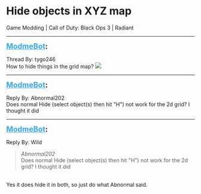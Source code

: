 # Hide objects in XYZ map
Game Modding | Call of Duty: Black Ops 3 | Radiant

---
<strong style="font-size: 1.4em;"><span style="text-decoration: underline;text-decoration-color: #34a7f9;"><span style="color:#34a7f9;">ModmeBot</span></span>:</strong>

<p>Thread By: tygo246<br />How to hide things in the grid map? <img style="max-width: 500px;" src="https://i.gyazo.com/88d7957e2786cbbe5c8cf902f1faf1a3.png"></p>

---
<strong style="font-size: 1.4em;"><span style="text-decoration: underline;text-decoration-color: #34a7f9;"><span style="color:#34a7f9;">ModmeBot</span></span>:</strong>

<p>Reply By: Abnormal202<br />Does normal Hide (select object(s) then hit &quot;H&quot;) not work for the 2d grid? I thought it did</p>

---
<strong style="font-size: 1.4em;"><span style="text-decoration: underline;text-decoration-color: #34a7f9;"><span style="color:#34a7f9;">ModmeBot</span></span>:</strong>

<p>Reply By: Wild<br /><blockquote><em>Abnormal202</em><br />Does normal Hide (select object(s) then hit &quot;H&quot;) not work for the 2d grid? I thought it did</blockquote><br /> Yes it does hide it in both, so just do what Abnormal said.</p>
